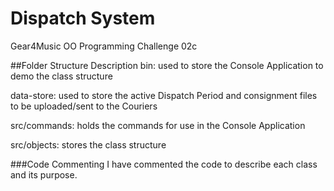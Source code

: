 # Dispatch System
Gear4Music OO Programming Challenge 02c

##Folder Structure Description
bin: used to store the Console Application to demo the class structure

data-store: used to store the active Dispatch Period and consignment files to be uploaded/sent to the Couriers  

src/commands: holds the commands for use in the Console Application

src/objects: stores the class structure

###Code Commenting
I have commented the code to describe each class and its purpose.
